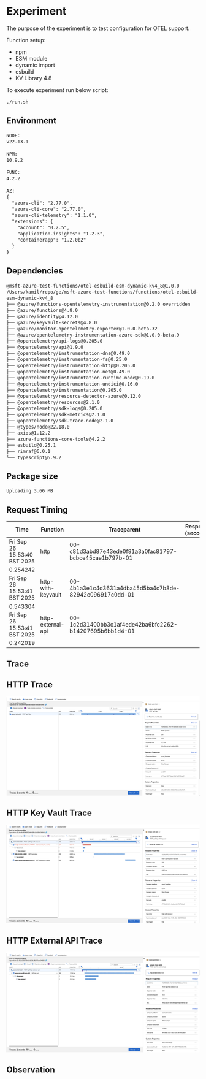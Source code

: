 # Experiment

The purpose of the experiment is to test configuration for OTEL support.

Function setup:
- npm
- ESM module
- dynamic import
- esbuild
- KV Library 4.8

To execute experiment run below script:
```shell
./run.sh
```

## Environment

```text
NODE:
v22.13.1

NPM:
10.9.2

FUNC:
4.2.2

AZ:
{
  "azure-cli": "2.77.0",
  "azure-cli-core": "2.77.0",
  "azure-cli-telemetry": "1.1.0",
  "extensions": {
    "account": "0.2.5",
    "application-insights": "1.2.3",
    "containerapp": "1.2.0b2"
  }
}
```

## Dependencies

```text
@msft-azure-test-functions/otel-esbuild-esm-dynamic-kv4_8@1.0.0 /Users/kamil/repo/ge/msft-azure-test-functions/functions/otel-esbuild-esm-dynamic-kv4_8
├── @azure/functions-opentelemetry-instrumentation@0.2.0 overridden
├── @azure/functions@4.8.0
├── @azure/identity@4.12.0
├── @azure/keyvault-secrets@4.8.0
├── @azure/monitor-opentelemetry-exporter@1.0.0-beta.32
├── @azure/opentelemetry-instrumentation-azure-sdk@1.0.0-beta.9
├── @opentelemetry/api-logs@0.205.0
├── @opentelemetry/api@1.9.0
├── @opentelemetry/instrumentation-dns@0.49.0
├── @opentelemetry/instrumentation-fs@0.25.0
├── @opentelemetry/instrumentation-http@0.205.0
├── @opentelemetry/instrumentation-net@0.49.0
├── @opentelemetry/instrumentation-runtime-node@0.19.0
├── @opentelemetry/instrumentation-undici@0.16.0
├── @opentelemetry/instrumentation@0.205.0
├── @opentelemetry/resource-detector-azure@0.12.0
├── @opentelemetry/resources@2.1.0
├── @opentelemetry/sdk-logs@0.205.0
├── @opentelemetry/sdk-metrics@2.1.0
├── @opentelemetry/sdk-trace-node@2.1.0
├── @types/node@22.18.0
├── axios@1.12.2
├── azure-functions-core-tools@4.2.2
├── esbuild@0.25.1
├── rimraf@6.0.1
└── typescript@5.9.2

```
## Package size

```text
Uploading 3.66 MB
```

## Request Timing

| Time | Function | Traceparent | Response (seconds) |
|---|---|---|---|
| Fri Sep 26 15:53:40 BST 2025 | http | 00-c81d3abd87e43ede0f91a3a0fac81797-bcbce45cae1b797b-01
 | 0.254242 |
| Fri Sep 26 15:53:41 BST 2025 | http-with-keyvault | 00-4b1a3e1c4d3631a4dba45d5ba4c7b8de-82942c096917c0dd-01
 | 0.543304 |
| Fri Sep 26 15:53:41 BST 2025 | http-external-api | 00-1c2d31400bb3c1af4ede42ba6bfc2262-b14207695b6bb1d4-01
 | 0.242019 |

## Trace

## HTTP Trace

![HTTP](assets/http.png)

## HTTP Key Vault Trace

![HTTP Key Vault](assets/http-with-keyvault.png)

## HTTP External API Trace

![HTTP External API](assets/http-external-api.png)

## Observation

